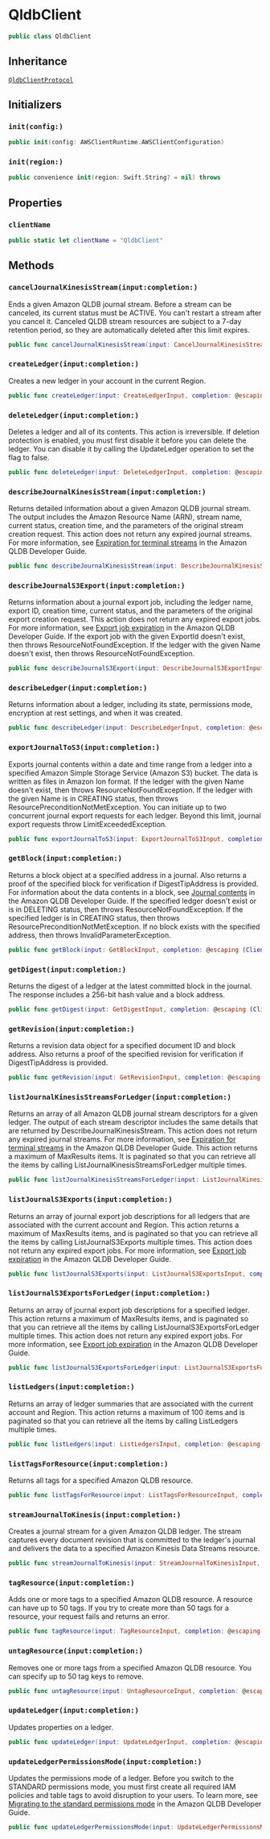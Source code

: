 # QldbClient

``` swift
public class QldbClient 
```

## Inheritance

[`QldbClientProtocol`](/aws-sdk-swift/reference/0.x/AWSQLDB/QldbClientProtocol)

## Initializers

### `init(config:)`

``` swift
public init(config: AWSClientRuntime.AWSClientConfiguration) 
```

### `init(region:)`

``` swift
public convenience init(region: Swift.String? = nil) throws 
```

## Properties

### `clientName`

``` swift
public static let clientName = "QldbClient"
```

## Methods

### `cancelJournalKinesisStream(input:completion:)`

Ends a given Amazon QLDB journal stream. Before a stream can be canceled, its current status must be ACTIVE. You can't restart a stream after you cancel it. Canceled QLDB stream resources are subject to a 7-day retention period, so they are automatically deleted after this limit expires.

``` swift
public func cancelJournalKinesisStream(input: CancelJournalKinesisStreamInput, completion: @escaping (ClientRuntime.SdkResult<CancelJournalKinesisStreamOutputResponse, CancelJournalKinesisStreamOutputError>) -> Void)
```

### `createLedger(input:completion:)`

Creates a new ledger in your account in the current Region.

``` swift
public func createLedger(input: CreateLedgerInput, completion: @escaping (ClientRuntime.SdkResult<CreateLedgerOutputResponse, CreateLedgerOutputError>) -> Void)
```

### `deleteLedger(input:completion:)`

Deletes a ledger and all of its contents. This action is irreversible. If deletion protection is enabled, you must first disable it before you can delete the ledger. You can disable it by calling the UpdateLedger operation to set the flag to false.

``` swift
public func deleteLedger(input: DeleteLedgerInput, completion: @escaping (ClientRuntime.SdkResult<DeleteLedgerOutputResponse, DeleteLedgerOutputError>) -> Void)
```

### `describeJournalKinesisStream(input:completion:)`

Returns detailed information about a given Amazon QLDB journal stream. The output includes the Amazon Resource Name (ARN), stream name, current status, creation time, and the parameters of the original stream creation request. This action does not return any expired journal streams. For more information, see [Expiration for terminal streams](https://docs.aws.amazon.com/qldb/latest/developerguide/streams.create.html#streams.create.states.expiration) in the Amazon QLDB Developer Guide.

``` swift
public func describeJournalKinesisStream(input: DescribeJournalKinesisStreamInput, completion: @escaping (ClientRuntime.SdkResult<DescribeJournalKinesisStreamOutputResponse, DescribeJournalKinesisStreamOutputError>) -> Void)
```

### `describeJournalS3Export(input:completion:)`

Returns information about a journal export job, including the ledger name, export ID, creation time, current status, and the parameters of the original export creation request. This action does not return any expired export jobs. For more information, see [Export job expiration](https://docs.aws.amazon.com/qldb/latest/developerguide/export-journal.request.html#export-journal.request.expiration) in the Amazon QLDB Developer Guide. If the export job with the given ExportId doesn't exist, then throws ResourceNotFoundException. If the ledger with the given Name doesn't exist, then throws ResourceNotFoundException.

``` swift
public func describeJournalS3Export(input: DescribeJournalS3ExportInput, completion: @escaping (ClientRuntime.SdkResult<DescribeJournalS3ExportOutputResponse, DescribeJournalS3ExportOutputError>) -> Void)
```

### `describeLedger(input:completion:)`

Returns information about a ledger, including its state, permissions mode, encryption at rest settings, and when it was created.

``` swift
public func describeLedger(input: DescribeLedgerInput, completion: @escaping (ClientRuntime.SdkResult<DescribeLedgerOutputResponse, DescribeLedgerOutputError>) -> Void)
```

### `exportJournalToS3(input:completion:)`

Exports journal contents within a date and time range from a ledger into a specified Amazon Simple Storage Service (Amazon S3) bucket. The data is written as files in Amazon Ion format. If the ledger with the given Name doesn't exist, then throws ResourceNotFoundException. If the ledger with the given Name is in CREATING status, then throws ResourcePreconditionNotMetException. You can initiate up to two concurrent journal export requests for each ledger. Beyond this limit, journal export requests throw LimitExceededException.

``` swift
public func exportJournalToS3(input: ExportJournalToS3Input, completion: @escaping (ClientRuntime.SdkResult<ExportJournalToS3OutputResponse, ExportJournalToS3OutputError>) -> Void)
```

### `getBlock(input:completion:)`

Returns a block object at a specified address in a journal. Also returns a proof of the specified block for verification if DigestTipAddress is provided. For information about the data contents in a block, see [Journal contents](https://docs.aws.amazon.com/qldb/latest/developerguide/journal-contents.html) in the Amazon QLDB Developer Guide. If the specified ledger doesn't exist or is in DELETING status, then throws ResourceNotFoundException. If the specified ledger is in CREATING status, then throws ResourcePreconditionNotMetException. If no block exists with the specified address, then throws InvalidParameterException.

``` swift
public func getBlock(input: GetBlockInput, completion: @escaping (ClientRuntime.SdkResult<GetBlockOutputResponse, GetBlockOutputError>) -> Void)
```

### `getDigest(input:completion:)`

Returns the digest of a ledger at the latest committed block in the journal. The response includes a 256-bit hash value and a block address.

``` swift
public func getDigest(input: GetDigestInput, completion: @escaping (ClientRuntime.SdkResult<GetDigestOutputResponse, GetDigestOutputError>) -> Void)
```

### `getRevision(input:completion:)`

Returns a revision data object for a specified document ID and block address. Also returns a proof of the specified revision for verification if DigestTipAddress is provided.

``` swift
public func getRevision(input: GetRevisionInput, completion: @escaping (ClientRuntime.SdkResult<GetRevisionOutputResponse, GetRevisionOutputError>) -> Void)
```

### `listJournalKinesisStreamsForLedger(input:completion:)`

Returns an array of all Amazon QLDB journal stream descriptors for a given ledger. The output of each stream descriptor includes the same details that are returned by DescribeJournalKinesisStream. This action does not return any expired journal streams. For more information, see [Expiration for terminal streams](https://docs.aws.amazon.com/qldb/latest/developerguide/streams.create.html#streams.create.states.expiration) in the Amazon QLDB Developer Guide. This action returns a maximum of MaxResults items. It is paginated so that you can retrieve all the items by calling ListJournalKinesisStreamsForLedger multiple times.

``` swift
public func listJournalKinesisStreamsForLedger(input: ListJournalKinesisStreamsForLedgerInput, completion: @escaping (ClientRuntime.SdkResult<ListJournalKinesisStreamsForLedgerOutputResponse, ListJournalKinesisStreamsForLedgerOutputError>) -> Void)
```

### `listJournalS3Exports(input:completion:)`

Returns an array of journal export job descriptions for all ledgers that are associated with the current account and Region. This action returns a maximum of MaxResults items, and is paginated so that you can retrieve all the items by calling ListJournalS3Exports multiple times. This action does not return any expired export jobs. For more information, see [Export job expiration](https://docs.aws.amazon.com/qldb/latest/developerguide/export-journal.request.html#export-journal.request.expiration) in the Amazon QLDB Developer Guide.

``` swift
public func listJournalS3Exports(input: ListJournalS3ExportsInput, completion: @escaping (ClientRuntime.SdkResult<ListJournalS3ExportsOutputResponse, ListJournalS3ExportsOutputError>) -> Void)
```

### `listJournalS3ExportsForLedger(input:completion:)`

Returns an array of journal export job descriptions for a specified ledger. This action returns a maximum of MaxResults items, and is paginated so that you can retrieve all the items by calling ListJournalS3ExportsForLedger multiple times. This action does not return any expired export jobs. For more information, see [Export job expiration](https://docs.aws.amazon.com/qldb/latest/developerguide/export-journal.request.html#export-journal.request.expiration) in the Amazon QLDB Developer Guide.

``` swift
public func listJournalS3ExportsForLedger(input: ListJournalS3ExportsForLedgerInput, completion: @escaping (ClientRuntime.SdkResult<ListJournalS3ExportsForLedgerOutputResponse, ListJournalS3ExportsForLedgerOutputError>) -> Void)
```

### `listLedgers(input:completion:)`

Returns an array of ledger summaries that are associated with the current account and Region. This action returns a maximum of 100 items and is paginated so that you can retrieve all the items by calling ListLedgers multiple times.

``` swift
public func listLedgers(input: ListLedgersInput, completion: @escaping (ClientRuntime.SdkResult<ListLedgersOutputResponse, ListLedgersOutputError>) -> Void)
```

### `listTagsForResource(input:completion:)`

Returns all tags for a specified Amazon QLDB resource.

``` swift
public func listTagsForResource(input: ListTagsForResourceInput, completion: @escaping (ClientRuntime.SdkResult<ListTagsForResourceOutputResponse, ListTagsForResourceOutputError>) -> Void)
```

### `streamJournalToKinesis(input:completion:)`

Creates a journal stream for a given Amazon QLDB ledger. The stream captures every document revision that is committed to the ledger's journal and delivers the data to a specified Amazon Kinesis Data Streams resource.

``` swift
public func streamJournalToKinesis(input: StreamJournalToKinesisInput, completion: @escaping (ClientRuntime.SdkResult<StreamJournalToKinesisOutputResponse, StreamJournalToKinesisOutputError>) -> Void)
```

### `tagResource(input:completion:)`

Adds one or more tags to a specified Amazon QLDB resource. A resource can have up to 50 tags. If you try to create more than 50 tags for a resource, your request fails and returns an error.

``` swift
public func tagResource(input: TagResourceInput, completion: @escaping (ClientRuntime.SdkResult<TagResourceOutputResponse, TagResourceOutputError>) -> Void)
```

### `untagResource(input:completion:)`

Removes one or more tags from a specified Amazon QLDB resource. You can specify up to 50 tag keys to remove.

``` swift
public func untagResource(input: UntagResourceInput, completion: @escaping (ClientRuntime.SdkResult<UntagResourceOutputResponse, UntagResourceOutputError>) -> Void)
```

### `updateLedger(input:completion:)`

Updates properties on a ledger.

``` swift
public func updateLedger(input: UpdateLedgerInput, completion: @escaping (ClientRuntime.SdkResult<UpdateLedgerOutputResponse, UpdateLedgerOutputError>) -> Void)
```

### `updateLedgerPermissionsMode(input:completion:)`

Updates the permissions mode of a ledger. Before you switch to the STANDARD permissions mode, you must first create all required IAM policies and table tags to avoid disruption to your users. To learn more, see [Migrating to the standard permissions mode](https://docs.aws.amazon.com/qldb/latest/developerguide/ledger-management.basics.html#ledger-mgmt.basics.update-permissions.migrating) in the Amazon QLDB Developer Guide.

``` swift
public func updateLedgerPermissionsMode(input: UpdateLedgerPermissionsModeInput, completion: @escaping (ClientRuntime.SdkResult<UpdateLedgerPermissionsModeOutputResponse, UpdateLedgerPermissionsModeOutputError>) -> Void)
```
